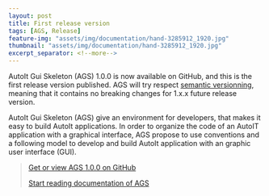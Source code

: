 ```yaml
---
layout: post
title: First release version
tags: [AGS, Release]
feature-img: "assets/img/documentation/hand-3285912_1920.jpg"
thumbnail: "assets/img/documentation/hand-3285912_1920.jpg"
excerpt_separator: <!--more-->
---
```


AutoIt Gui Skeleton (AGS) 1.0.0 is now available on GitHub, and this is the first release version published. AGS will try respect [semantic versionning](https://semver.org/), meaning that it contains no breaking changes for 1.x.x future release version.

<!--more-->

AutoIt Gui Skeleton (AGS) give an environment for developers, that makes it easy to build AutoIt applications. In order to organize the code of an AutoIT application with a graphical interface, AGS propose to use conventions and a following model to develop and build AutoIt application with an graphic user interface (GUI).

> [Get or view AGS 1.0.0 on GitHub](https://github.com/v20100v/autoit-gui-skeleton/releases/tag/1.0.0)
>
> [Start reading documentation of AGS](../../../documentation/)
 